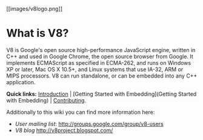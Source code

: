 [[images/v8logo.png]]
# What is V8?

V8 is Google's open source high-performance JavaScript engine, written in C++ and used in Google Chrome, the open source browser from Google. It implements ECMAScript as specified in ECMA-262, and runs on Windows XP or later, Mac OS X 10.5+, and Linux systems that use IA-32, ARM or MIPS processors. V8 can run standalone, or can be embedded into any C++ application.

**Quick links:** [Introduction](Introduction) | [Getting Started with Embedding](Getting Started with Embedding) | [Contributing](Contributing).

Additionally to this wiki you can find more information here:

 * *User mailing list*: http://groups.google.com/group/v8-users
 * *V8 blog* http://v8project.blogspot.com/
